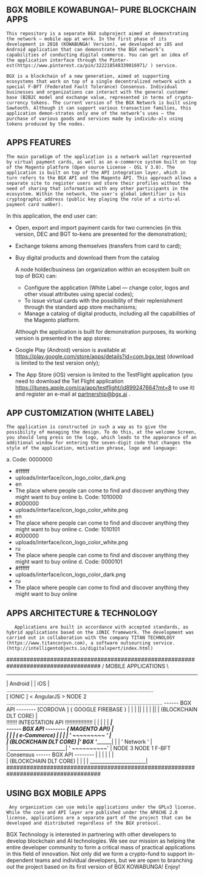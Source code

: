 ## BGX MOBILE  KOWABUNGA!– PURE BLOCKCHAIN APPS
    This repository is a separate BGX subproject aimed at demonstrating the network – mobile app at work. In the first phase of its development in 2018 (KOWABUNGA! Version), we developed an iOS and Android application that can demonstrate the BGX network’s capabilities of conducting digital commerce. You can get an idea of the application interface through the Pinter-est(https://www.pinterest.ca/pin/322218548339016971/ ) service.

    BGX is a blockchain of a new generation, aimed at supporting ecosystems that work on top of a single decentralized network with a special F-BFT (Federated Fault Tolerance) Consensus. Individual businesses and organizations can interact with the general customer base (B2B2C model and exchange value, represented in terms of crypto-currency tokens. The current version of the BGX Network is built using Sawtooth. Although it can support various transaction families, this application demon-strates only one of the network’s uses – the purchase of various goods and services made by individu-als using tokens produced by the nodes. 

## APPS FEATURES
    The main paradigm of the application is a network wallet represented by virtual payment cards, as well as an e-commerce system built on top of the Magento platform (Open source License - OSL V 3.0). The application is built on top of the API integration layer, which in turn refers to the BGX API and the Magento API. This approach allows a separate site to register users and store their profiles without the need of sharing that information with any other participants in the ecosystem. Within the network, the user's global identifier is his cryptographic address (public key playing the role of a virtu-al payment card number).

   In this application, the end user can:
   
-	Open, export and import payment cards for two currencies (in this version, DEC and BGT to-kens are presented for the demonstration);
-	Exchange tokens among themselves (transfers from card to card);
-	Buy digital products and download them from the catalog

    A node holder/business (an organization within an ecosystem built on top of BGX) can:
    
    -	Configure the application (White Label — change color, logos and other visual attributes using special codes);
    -	To issue virtual cards with the possibility of their replenishment through the standard app store mechanisms;
    -	Manage a catalog of digital products, including all the capabilities of the Magento platform.

    Although the application is built for demonstration purposes, its working version is presented in the app stores:
   
   - Google Play (Android) version is available at  https://play.google.com/store/apps/details?id=com.bgx.test (download is limited to the test version only);
   - The App Store (iOS) version is limited to the TestFlight application (you need to download the Tet Flight application https://itunes.apple.com/ca/app/testflight/id899247664?mt=8  to use it) and register an e-mail at partnership@bgx.ai .

## APP CUSTOMIZATION (WHITE LABEL)
    The application is constructed in such a way as to give the possibility of managing the design. To do this, at the welcome Screen, you should long press on the logo, which leads to the appearance of an additional window for entering the seven-digit code that changes the style of the application, motivation phrase, logo and language:

a.	Code: 0000000
-	<color>#ffffff</color>
-	<logo>uploads/interface/icon_logo_color_dark.png</logo>
-	<language>en</language>
-	<text>The place where people can come to find and discover anything they might want to buy online</text>
b.	Code: 1010000
-	<color>#000000</color>
-	<logo>uploads/interface/icon_logo_color_white.png</logo>
-	<language>en</language>
-	<text>The place where people can come to find and discover anything they might want to buy online</text>
c.	Code: 1010101
-	<color>#000000</color>
-	<logo>uploads/interface/icon_logo_color_white.png</logo>
-	<language>ru</language>
-	<text>The place where people can come to find and discover anything they might want to buy online</text>
d.	Code: 0000101
-	<color>#ffffff</color>
-	<logo>uploads/interface/icon_logo_color_dark.png</logo>
-	<language>ru</language>
-	<text>The place where people can come to find and discover anything they might want to buy online</text>
 
## APPS ARCHITECTURE & TECHNOLOGY
       Applications are built in accordance with accepted standards, as hybrid applications based on the iONIC framework. The development was carried out in collaboration with the company TITAN TECHNOLOGY (https://www.titancorpvn.com), a software outsourcing service. (http://intelligentobjects.io/digitalxpert/index.html)
       
####################################################################################
    /   MOBILE APPLICATIONS \
  ___________      ___________
 | Android   |    |   iOS     |
……………………………………………………………………………………        
[   IONIC  ]     <  AngularJS  >                       NODE 2
…………………………………………………………………………………………                        ------ BGX  API --------
[CORDOVA ]  { GOOGLE FIREBASE }                          |           |            |
              ||                                         |           |            |
              ||                                         | (BLOCKCHAIN DLT CORE)  |                                                    
!!!!!!!  INTEGTATION API !!!!!!!!!!!!!!!!!!              |    <Intel Sawtooth >   |
              |                    |                     | _______________________|        
 ------ BGX  API --------    { MAGENTO API}                         |                            
|             |          |    ( e-Commerce)                         |
|             |          |                    ' ~~~~~~~~~ '         |                                                              
| (BLOCKCHAIN DLT CORE)  |____________________'     BGX   '_________|
|    <Intel Sawtooth >   |                    '   Network '         |            
| _______________________|                    ' ~~~~~~~~~~'         |      NODE 3
      NODE 1                        F-BFT Consensus      ------ BGX  API -------- 
                                                       |            |           |
                                                       |            |           |  
                                                       | (BLOCKCHAIN DLT CORE)  |
                                                       |    <Intel Sawtooth >   |
                                                       | _______________________|  
####################################################################################

## USING BGX MOBILE APPS
     Any organization can use mobile applications under the GPLv3 license. While the core and API layer are published under the APACHE 2.0 license, applications are a separate part of the project that can be developed and distributed regardless of the BGX protocol.
BGX Technology is interested in partnering with other developers to develop blockchain and AI technologies. 
     We see our mission as helping the entire developer community to form a critical mass of practical applications in this field of innovation. Not only did we form a crypto-fund to support in-dependent teams and individual developers, but we are open to branching out the project based on its first version of BGX KOWABUNGA! Enjoy!
